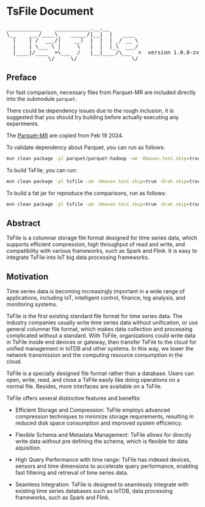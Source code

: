 <!--

    Licensed to the Apache Software Foundation (ASF) under one
    or more contributor license agreements.  See the NOTICE file
    distributed with this work for additional information
    regarding copyright ownership.  The ASF licenses this file
    to you under the Apache License, Version 2.0 (the
    "License"); you may not use this file except in compliance
    with the License.  You may obtain a copy of the License at

        http://www.apache.org/licenses/LICENSE-2.0

    Unless required by applicable law or agreed to in writing,
    software distributed under the License is distributed on an
    "AS IS" BASIS, WITHOUT WARRANTIES OR CONDITIONS OF ANY
    KIND, either express or implied.  See the License for the
    specific language governing permissions and limitations
    under the License.

-->

# TsFile Document
<pre>
___________    ___________.__.__          
\__    ___/____\_   _____/|__|  |   ____  
  |    | /  ___/|    __)  |  |  | _/ __ \ 
  |    | \___ \ |     \   |  |  |_\  ___/ 
  |____|/____  >\___  /   |__|____/\___  >  version 1.0.0-zx/research
             \/     \/                 \/  
</pre>

## Preface

For fast comparison, necessary files from Parquet-MR are 
included directly into the submodule `parquet`.

There could be dependency issues due to the rough inclusion, 
it is suggested that you should try building before actually executing any experiments.

The [Parquet-MR](https://github.com/apache/parquet-mr/tree/d8396086b3e3fefc6829f8640917c3bbde0fa9c4) 
are copied from Feb 19 2024.

To validate dependency about Parquet, you can run as follows:
```bash
mvn clean package -pl parquet/parquet-hadoop -am -Dmaven.test.skip=true -Drat.skip=true -Dspotless.check.skip=true -Dcheckstyle.skip=true
```

To build TsFile, you can run:
```bash
mvn clean package -pl tsfile -am -Dmaven.test.skip=true -Drat.skip=true -Dspotless.check.skip=true -Dcheckstyle.skip=true
```

To build a fat jar for reproduce the comparisons, run as follows:
```bash
mvn clean package -pl tsfile -am -Dmaven.test.skip=true -Drat.skip=true -Dspotless.check.skip=true -Dcheckstyle.skip=true -Pjar-with-dependencies
```

## Abstract

TsFile is a columnar storage file format designed for time series data, which supports efficient compression, high throughput of read and write, and compatibility with various frameworks, such as Spark and Flink. It is easy to integrate TsFile into IoT big data processing frameworks.


## Motivation

Time series data is becoming increasingly important in a wide range of applications, including IoT, intelligent control, finance, log analysis, and monitoring systems. 

TsFile is the first existing standard file format for time series data. The industry companies usually write time series data without unification, or use general columnar file format, which makes data collection and processing complicated without a standard. With TsFile, organizations could write data in TsFile inside end devices or gateway, then transfer TsFile to the cloud for unified management in IoTDB and other systems. In this way, we lower the network transmission and the computing resource consumption in the cloud.

TsFile is a specially designed file format rather than a database. Users can open, write, read, and close a TsFile easily like doing operations on a normal file. Besides, more interfaces are available on a TsFile.

TsFile offers several distinctive features and benefits:

* Efficient Storage and Compression: TsFile employs advanced compression techniques to minimize storage requirements, resulting in reduced disk space consumption and improved system efficiency. 

* Flexible Schema and Metadata Management: TsFile allows for directly write data without pre defining the schema, which is flexible for data aquisition. 

* High Query Performance with time range: TsFile has indexed devices, sensors and time dimensions to accelerate query performance, enabling fast filtering and retrieval of time series data. 

* Seamless Integration: TsFile is designed to seamlessly integrate with existing time series databases such as IoTDB, data processing frameworks, such as Spark and Flink. 


 
